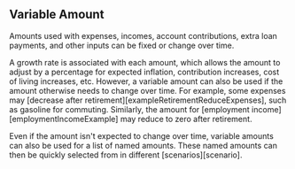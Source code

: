 ## Variable Amount

Amounts used with expenses, incomes, account contributions, extra loan payments, and other inputs can be fixed or change over time.

A growth rate is associated with each amount, which allows the amount to adjust by a percentage for expected inflation, contribution increases, cost of living increases, etc. However, a variable amount can also be used if the amount otherwise needs to change over time. For example, some expenses may [decrease after retirement][exampleRetirementReduceExpenses], such as gasoline for commuting. Similarly, the amount for [employment income][employmentIncomeExample] may reduce to zero after retirement.

Even if the amount isn't expected to change over time, variable 
amounts can also be used for a list of named amounts. These named amounts can then be quickly selected from in different [scenarios][scenario].
